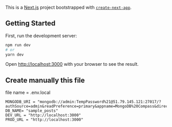 This is a [Next.js](https://nextjs.org/) project bootstrapped with [`create-next-app`](https://github.com/vercel/next.js/tree/canary/packages/create-next-app).

## Getting Started

First, run the development server:

```bash
npm run dev
# or
yarn dev
```

Open [http://localhost:3000](http://localhost:3000) with your browser to see the result.

## Create manually this file

file name = .env.local

```
MONGODB_URI = "mongodb://admin:TempPassword%21@51.79.145.121:27017/?authSource=admin&readPreference=primary&appname=MongoDB%20Compass&directConnection=true&ssl=false"
DB_NAME= "sample_posts"
DEV_URL = "http://localhost:3000"
PROD_URL = "http://localhost:3000" 
```
